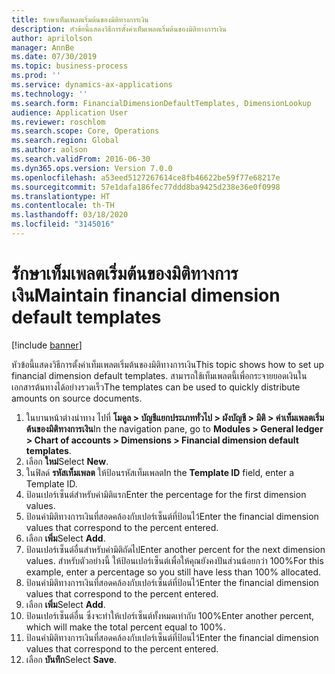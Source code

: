```yaml
---
title: รักษาเท็มเพลตเริ่มต้นของมิติทางการเงิน
description: หัวข้อนี้แสดงวิธีการตั้งค่าเท็มเพลตเริ่มต้นของมิติทางการเงิน
author: aprilolson
manager: AnnBe
ms.date: 07/30/2019
ms.topic: business-process
ms.prod: ''
ms.service: dynamics-ax-applications
ms.technology: ''
ms.search.form: FinancialDimensionDefaultTemplates, DimensionLookup
audience: Application User
ms.reviewer: roschlom
ms.search.scope: Core, Operations
ms.search.region: Global
ms.author: aolson
ms.search.validFrom: 2016-06-30
ms.dyn365.ops.version: Version 7.0.0
ms.openlocfilehash: a53eed5127267614ce8fb46622be59f77e68217e
ms.sourcegitcommit: 57e1dafa186fec77ddd8ba9425d238e36e0f0998
ms.translationtype: HT
ms.contentlocale: th-TH
ms.lasthandoff: 03/18/2020
ms.locfileid: "3145016"
---
```

# <a name="maintain-financial-dimension-default-templates"></a><span data-ttu-id="722a0-103">รักษาเท็มเพลตเริ่มต้นของมิติทางการเงิน</span><span class="sxs-lookup"><span data-stu-id="722a0-103">Maintain financial dimension default templates</span></span>

[!include [banner](../../includes/banner.md)]

<span data-ttu-id="722a0-104">หัวข้อนี้แสดงวิธีการตั้งค่าเท็มเพลตเริ่มต้นของมิติทางการเงิน</span><span class="sxs-lookup"><span data-stu-id="722a0-104">This topic shows how to set up financial dimension default templates.</span></span> <span data-ttu-id="722a0-105">สามารถใช้เท็มเพลตนี้เพื่อกระจายยอดเงินในเอกสารต้นทางได้อย่างรวดเร็ว</span><span class="sxs-lookup"><span data-stu-id="722a0-105">The templates can be used to quickly distribute amounts on source documents.</span></span>

1. <span data-ttu-id="722a0-106">ในบานหน้าต่างนำทาง ไปที่ **โมดูล > บัญชีแยกประเภททั่วไป > ผังบัญชี > มิติ > ค่าเท็มเพลตเริ่มต้นของมิติทางการเงิน**</span><span class="sxs-lookup"><span data-stu-id="722a0-106">In the navigation pane, go to **Modules > General ledger > Chart of accounts > Dimensions > Financial dimension default templates**.</span></span>
2. <span data-ttu-id="722a0-107">เลือก **ใหม่**</span><span class="sxs-lookup"><span data-stu-id="722a0-107">Select **New**.</span></span>
3. <span data-ttu-id="722a0-108">ในฟิลด์ **รหัสเท็มเพลต** ให้ป้อนรหัสเท็มเพลต</span><span class="sxs-lookup"><span data-stu-id="722a0-108">In the **Template ID** field, enter a Template ID.</span></span>
4. <span data-ttu-id="722a0-109">ป้อนเปอร์เซ็นต์สำหรับค่ามิติแรก</span><span class="sxs-lookup"><span data-stu-id="722a0-109">Enter the percentage for the first dimension values.</span></span>
5. <span data-ttu-id="722a0-110">ป้อนค่ามิติทางการเงินที่สอดคล้องกับเปอร์เซ็นต์ที่ป้อนไว้</span><span class="sxs-lookup"><span data-stu-id="722a0-110">Enter the financial dimension values that correspond to the percent entered.</span></span>
6. <span data-ttu-id="722a0-111">เลือก **เพิ่ม**</span><span class="sxs-lookup"><span data-stu-id="722a0-111">Select **Add**.</span></span>
7. <span data-ttu-id="722a0-112">ป้อนเปอร์เซ็นต์อื่นสำหรับค่ามิติถัดไป</span><span class="sxs-lookup"><span data-stu-id="722a0-112">Enter another percent for the next dimension values.</span></span> <span data-ttu-id="722a0-113">สำหรับตัวอย่างนี้ ให้ป้อนเปอร์เซ็นต์เพื่อให้คุณยังคงปันส่วนน้อยกว่า 100%</span><span class="sxs-lookup"><span data-stu-id="722a0-113">For this example, enter a percentage so you still have less than 100% allocated.</span></span> 
8. <span data-ttu-id="722a0-114">ป้อนค่ามิติทางการเงินที่สอดคล้องกับเปอร์เซ็นต์ที่ป้อนไว้</span><span class="sxs-lookup"><span data-stu-id="722a0-114">Enter the financial dimension values that correspond to the percent entered.</span></span>
9. <span data-ttu-id="722a0-115">เลือก **เพิ่ม**</span><span class="sxs-lookup"><span data-stu-id="722a0-115">Select **Add**.</span></span>
10. <span data-ttu-id="722a0-116">ป้อนเปอร์เซ็นต์อื่น ซึ่งจะทำให้เปอร์เซ็นต์ทั้งหมดเท่ากับ 100%</span><span class="sxs-lookup"><span data-stu-id="722a0-116">Enter another percent, which will make the total percent equal to 100%.</span></span>
11. <span data-ttu-id="722a0-117">ป้อนค่ามิติทางการเงินที่สอดคล้องกับเปอร์เซ็นต์ที่ป้อนไว้</span><span class="sxs-lookup"><span data-stu-id="722a0-117">Enter the financial dimension values that correspond to the percent entered.</span></span>
12. <span data-ttu-id="722a0-118">เลือก **บันทึก**</span><span class="sxs-lookup"><span data-stu-id="722a0-118">Select **Save**.</span></span>

